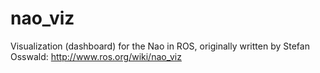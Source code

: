 nao_viz
=======

Visualization (dashboard) for the Nao in ROS, originally written by Stefan Osswald: http://www.ros.org/wiki/nao_viz
